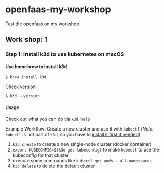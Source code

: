 # openfaas-my-workshop
Test the openfaas on my workshop

## Work shop: 1

### Step 1: Install k3d to use kubernetes on macOS

#### Use homebrew to install k3d
```
$ brew install k3d
```
Check version
```
$ k3d --version
```
#### Usage

Check out what you can do via `k3d help`

Example Workflow: Create a new cluster and use it with `kubectl`
(*Note:* `kubectl` is not part of `k3d`, so you have to [install it first if needed](https://kubernetes.io/docs/tasks/tools/install-kubectl/))

1. `k3d create` to create a new single-node cluster (docker container)
2. `export KUBECONFIG=$(k3d get-kubeconfig)` to make `kubectl` to use the kubeconfig for that cluster
3. execute some commands like `kubectl get pods --all-namespaces`
4. `k3d delete` to delete the default cluster
